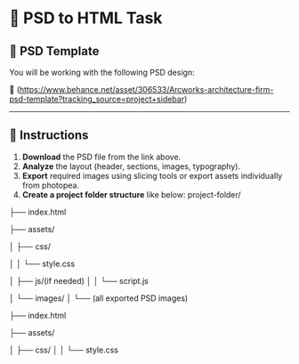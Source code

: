 # 🎨 PSD to HTML Task

## 📁 PSD Template
You will be working with the following PSD design:

🔗 (https://www.behance.net/asset/306533/Arcworks-architecture-firm-psd-template?tracking_source=project+sidebar)

---

## 📝 Instructions

1. **Download** the PSD file from the link above.
2. **Analyze** the layout (header, sections, images, typography).
3. **Export** required images using slicing tools or export assets individually from photopea.
4. **Create a project folder structure** like below:
project-folder/

├── index.html

├── assets/

│ ├── css/

│ │ └── style.css

│ ├── js/(if needed) │ │ └── script.js

│ └── images/ │ └── (all exported PSD images)

├── index.html

├── assets/

│   ├── css/
│   │   └── style.css
